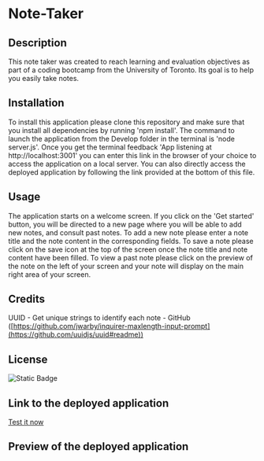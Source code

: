 # Note-Taker

## Description

This note taker was created to reach learning and evaluation objectives as part of a coding bootcamp from the University of Toronto. Its goal is to help you easily take notes.

## Installation

To install this application please clone this repository and make sure that you install all dependencies by running 'npm install'. The command to launch the application from the Develop folder in the terminal is 'node server.js'. Once you get the terminal feedback 'App listening at http://localhost:3001' you can enter this link in the browser of your choice to access the application on a local server. You can also directly access the deployed application by following the link provided at the bottom of this file.

## Usage

The application starts on a welcome screen. If you click on the 'Get started' button, you will be directed to a new page where you will be able to add new notes, and consult past notes. To add a new note please enter a note title and the note content in the corresponding fields. To save a note please click on the save icon at the top of the screen once the note title and note content have been filled. To view a past note please click on the preview of the note on the left of your screen and your note will display on the main right area of your screen.

## Credits

UUID - Get unique strings to identify each note - GitHub ([https://github.com/jwarby/inquirer-maxlength-input-prompt](https://github.com/uuidjs/uuid#readme))

## License

![Static Badge](https://img.shields.io/badge/MIT_Licence-blue)

## Link to the deployed application

[Test it now]()

## Preview of the deployed application


